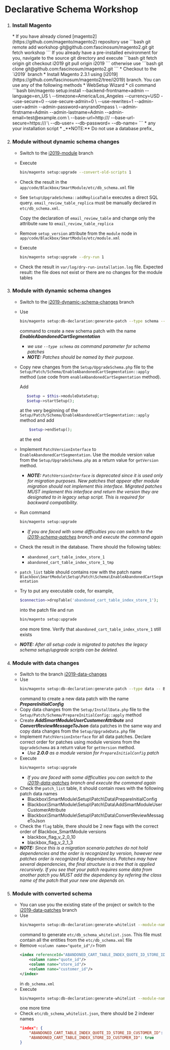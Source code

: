 <h1>Declarative Schema Workshop</h1>

1. <h3>Install Magento</h3>
    * If you have already cloned [magento2](https://github.com/magento/magento2) repository use 
        ```bash
        git remote add workshop git@github.com:fascinosum/magento2.git
        git fetch workshop
        ```
        If you already have a pre-installed environment for you, navigate to the source git directory
        and execute
        ```bash
        git fetch origin
        git checkout i2019
        git pull origin i2019
        ```
        otherwise use
        ```bash
        git clone git@github.com:fascinosum/magento2.git
        ```
    * Checkout to the `i2019` branch
    * Install Magento 2.3.1 using [i2019](https://github.com/fascinosum/magento2/tree/i2019) branch.
        You can use any of the following methods
        * WebSetup Wizard
        * cli command
            ```bash
            bin/magento setup:install --backend-frontname=admin --language=en_US \
            --timezone=America/Los_Angeles --currency=USD --use-secure=0 --use-secure-admin=0 \
            --use-rewrites=1 --admin-user=admin --admin-password=anyrand0mpass \
            --admin-firstname=Admin --admin-lastname=Admin --admin-email=test@example.com \
            --base-url=http://<domain_name>/ --base-url-secure=https://<domain_name>/ \
            --db-user=<db_user> --db-password=<db_password> --db-name=<db_name>
            ```
        * any your installation script
        * _**NOTE:** Do not use a database prefix_

2. <h3>Module without dynamic schema changes</h3>

    * Switch to the [i2019-module](https://github.com/fascinosum/magento2/tree/i2019-module) branch
    * Execute
        ```bash
        bin/magento setup:upgrade --convert-old-scripts 1
        ```
    * Check the result in the `app/code/Blackbox/SmartModule/etc/db_schema.xml` file
    * See `Setup\UpgradeSchema::addReplicaTable` executes a direct SQL query. 
    `email_review_table_replica` must be manually declared in `etc/db_schema.xml`.
        
        Copy the declaration of `email_review_table` and change only the attribute `name` to `email_review_table_replica`
    * Remove `setup_version` attribute from the `module` node in `app/code/Blackbox/SmartModule/etc/module.xml`
    * Execute 
        ```bash
        bin/magento setup:upgrade --dry-run 1
        ```
    * Check the result in `var/log/dry-run-installation.log` file. 
        Expected result: the file does not exist or there are no changes for the module tables

3. <h3>Module with dynamic schema changes</h3> 
    
    * Switch to the 
        [i2019-dynamic-schema-changes](https://github.com/fascinosum/magento2/tree/i2019-dynamic-schema-changes) branch
    * Use 
        ```bash
        bin/magento setup:db-declaration:generate-patch --type schema -- Blackbox_SmartModule EnableAbandonedCartSegmentation
        ```
        command to create a new schema patch with the name _**EnableAbandonedCartSegmentation**_
        * _we use `--type schema` as command parameter for schema patches_
        * _**NOTE:** Patches should be named by their purpose._
    * Copy new changes from the `Setup/UpgradeSchema.php` file 
        to the `Setup/Patch/Schema/EnableAbandonedCartSegmentation::apply` method (use code from `enableAbandonedCartSegmentation` method).
        
        Add
        ```php
           $setup = $this->moduleDataSetup;
           $setup->startSetup();
         ```
        at the very beginning of the `Setup/Patch/Schema/EnableAbandonedCartSegmentation::apply` method and
        add
        ```php
            $setup->endSetup();
        ```
        at the end
    * Implement `PatchVersionInterface` to `EnableAbandonedCartSegmentation`. 
    Use the module version value from the `Setup/UpgradeSchema.php` as a return value for `getVersion` method.
        * _**NOTE:** `PatchVersionInterface` is deprecated since it is used only for migration purposes. 
        New patches that appear after module migration should not implement this interface. 
        Migrated patches MUST implement this interface and return the version they are designated to in legacy setup script.
        This is required for backward compatibility._
    * Run command
        ```bash
        bin/magento setup:upgrade
        ```
        * _If you are faced with some difficulties you can switch to the 
            [i2019-schema-patches](https://github.com/fascinosum/magento2/tree/i2019-schema-patches) branch
        and execute the command again_
    * Check the result in the database. There should the following tables:
        * `abandoned_cart_table_index_store_1`
        * `abandoned_cart_table_index_store_1_tmp`
    * `patch_list` table should contains row with the patch name `Blackbox\SmartModule\Setup\Patch\Schema\EnableAbandonedCartSegmentation`
    * Try to put any executable code, for example,
        ```php
        $connection->dropTable('abandoned_cart_table_index_store_1');
        ```
        into the patch file and run
        ```bash
        bin/magento setup:upgrade
        ```
        one more time. Verify that `abandoned_cart_table_index_store_1` still exists
    * _**NOTE:** After all setup code is migrated to patches the legacy schema setup/upgrade scripts can be deleted._
        
4. <h3>Module with data changes</h3>

    * Switch to the branch [i2019-data-changes](https://github.com/fascinosum/magento2/tree/i2019-data-changes)
    * Use 
        ```bash
        bin/magento setup:db-declaration:generate-patch --type data -- Blackbox_SmartModule PrepareInitialConfig
        ```
        command to create a new data patch with the name _**PrepareInitialConfig**_
    * Copy data changes from the `Setup/InstallData.php` file to the `Setup/Patch/Schema/PrepareInitialConfig::apply` method
    * Create _**AddSmartModuleUserCustomerAttribute**_ and _**ConvertReviewMessageToJson**_ data patches in the same way
    and copy data changes from the `Setup/UpgradeData.php` file
    * Implement `PatchVersionInterface` for all data patches. Declare correct order for patches using module versions 
        from the `UpgradeSchema` as a return value for `getVersion` method. 
        * _Use **2.0.0** as a module version for `PrepareInitialConfig` patch_
    * Execute 
        ```bash
        bin/magento setup:upgrade
        ```
        * _If you are faced with some difficulties you can switch 
            to the [i2019-data-patches](https://github.com/fascinosum/magento2/tree/i2019-data-patches) branch
        and execute the command again_
    * Check the `patch_list` table, it should contain rows with the following patch data names
        * Blackbox\SmartModule\Setup\Patch\Data\PrepareInitialConfig
        * Blackbox\SmartModule\Setup\Patch\Data\AddSmartModuleUserCustomerAttribute
        * Blackbox\SmartModule\Setup\Patch\Data\ConvertReviewMessageToJson
    * Check the `flag` table, there should be 2 new flags with the correct order of Blackbox_SmartModule versions
        * blackbox_flag_v_2_0_10
        * blackbox_flag_v_2_1_3
    * _**NOTE:** Since this is a migration scenario patches do not hold dependencies and the order is recognized by version, 
         however new patches order is recognized by dependencies. 
         Patches may have several dependencies, the final structure is a tree that is applied recursively.
         If you see that your patch requires some data from another patch you MUST add the dependency by refering 
         the class name of the patch that your new one depends on._
    
5. <h3>Module with converted schema</h3>

    * You can use you the existing state of the project or switch 
        to the [i2019-data-patches](https://github.com/fascinosum/magento2/tree/i2019-data-patches) branch
    * Use 
        ```bash
        bin/magento setup:db-declaration:generate-whitelist --module-name Blackbox_SmartModule
        ```
        command to generate `etc/db_schema_whitelist.json`. 
        This file must contain all the entities from the `etc/db_schema.xml` file
    * Remove `<column name="quote_id"/>` from
        ```xml
        <index referenceId="ABANDONED_CART_TABLE_INDEX_QUOTE_ID_STORE_ID_CUSTOMER_ID" indexType="btree">
            <column name="quote_id"/>
            <column name="store_id"/>
            <column name="customer_id"/>
        </index>
        ```
        in `db_schema.xml`
    * Execute 
        ```bash
        bin/magento setup:db-declaration:generate-whitelist --module-name Blackbox_SmartModule
        ```
        one more time
    * Check `etc/db_schema_whitelist.json`, there should be 2 indexer names
        ```json
        "index": {
            "ABANDONED_CART_TABLE_INDEX_QUOTE_ID_STORE_ID_CUSTOMER_ID": true,
            "ABANDONED_CART_TABLE_INDEX_STORE_ID_CUSTOMER_ID": true
        }
        ```

